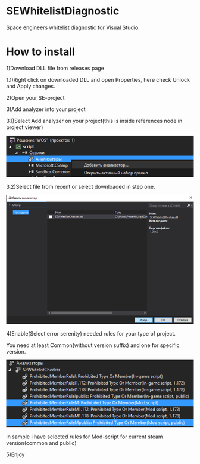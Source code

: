 # SEWhitelistDiagnostic
Space engineers whitelist diagnostic for Visual Studio.

# How to install
1)Download DLL file from releases page

1.1)Right click on downloaded DLL and open Properties, here check Unlock and Apply changes.

2)Open your SE-project

3)Add analyzer into your project

3.1)Select Add analyzer on your project(this is inside references node in project viewer)

![alt tag](https://github.com/WhitePhoera/SEWhitelistDiagnostic/raw/master/step3.1..png)

3.2)Select file from recent or select downloaded in step one.

![alt tag](https://github.com/WhitePhoera/SEWhitelistDiagnostic/raw/master/step3.2..png)

4)Enable(Select error serenity) needed rules for your type of project.

You need at least Common(without version suffix) and one for specific version.

![alt tag](https://github.com/WhitePhoera/SEWhitelistDiagnostic/raw/master/step4.png)

in sample i have selected rules for Mod-script for current steam version(common and public)

5)Enjoy
